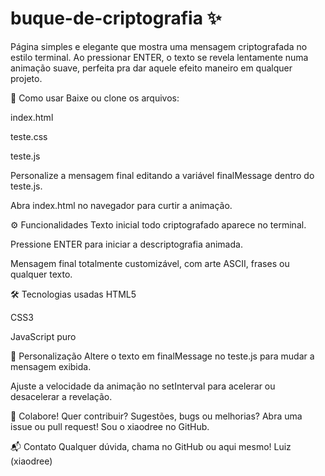 # buque-de-criptografia ✨
Página simples e elegante que mostra uma mensagem criptografada no estilo terminal.
Ao pressionar ENTER, o texto se revela lentamente numa animação suave, perfeita pra dar aquele efeito maneiro em qualquer projeto.

🚀 Como usar
Baixe ou clone os arquivos:

index.html

teste.css

teste.js

Personalize a mensagem final editando a variável finalMessage dentro do teste.js.

Abra index.html no navegador para curtir a animação.

⚙️ Funcionalidades
Texto inicial todo criptografado aparece no terminal.

Pressione ENTER para iniciar a descriptografia animada.

Mensagem final totalmente customizável, com arte ASCII, frases ou qualquer texto.

🛠 Tecnologias usadas
HTML5

CSS3

JavaScript puro

🎨 Personalização
Altere o texto em finalMessage no teste.js para mudar a mensagem exibida.

Ajuste a velocidade da animação no setInterval para acelerar ou desacelerar a revelação.

🤝 Colabore!
Quer contribuir? Sugestões, bugs ou melhorias? Abra uma issue ou pull request!
Sou o xiaodree no GitHub.

📬 Contato
Qualquer dúvida, chama no GitHub ou aqui mesmo!
Luiz (xiaodree)

